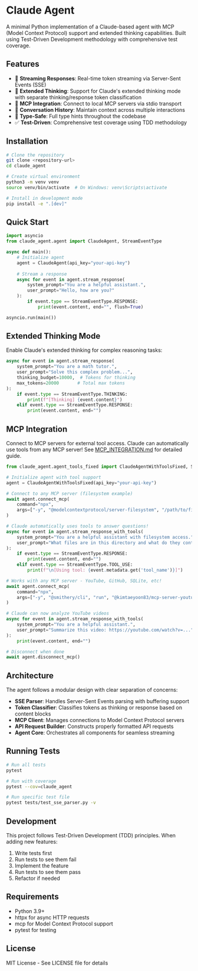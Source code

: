 # Claude Agent

A minimal Python implementation of a Claude-based agent with MCP (Model Context Protocol) support and extended thinking capabilities. Built using Test-Driven Development methodology with comprehensive test coverage.

## Features

- 🚀 **Streaming Responses**: Real-time token streaming via Server-Sent Events (SSE)
- 🧠 **Extended Thinking**: Support for Claude's extended thinking mode with separate thinking/response token classification
- 🔧 **MCP Integration**: Connect to local MCP servers via stdio transport
- 💬 **Conversation History**: Maintain context across multiple interactions
- 🎯 **Type-Safe**: Full type hints throughout the codebase
- ✅ **Test-Driven**: Comprehensive test coverage using TDD methodology

## Installation

```bash
# Clone the repository
git clone <repository-url>
cd claude_agent

# Create virtual environment
python3 -m venv venv
source venv/bin/activate  # On Windows: venv\Scripts\activate

# Install in development mode
pip install -e ".[dev]"
```

## Quick Start

```python
import asyncio
from claude_agent.agent import ClaudeAgent, StreamEventType

async def main():
    # Initialize agent
    agent = ClaudeAgent(api_key="your-api-key")
    
    # Stream a response
    async for event in agent.stream_response(
        system_prompt="You are a helpful assistant.",
        user_prompt="Hello, how are you?"
    ):
        if event.type == StreamEventType.RESPONSE:
            print(event.content, end="", flush=True)

asyncio.run(main())
```

## Extended Thinking Mode

Enable Claude's extended thinking for complex reasoning tasks:

```python
async for event in agent.stream_response(
    system_prompt="You are a math tutor.",
    user_prompt="Solve this complex problem...",
    thinking_budget=10000,  # Tokens for thinking
    max_tokens=20000       # Total max tokens
):
    if event.type == StreamEventType.THINKING:
        print(f"[Thinking] {event.content}")
    elif event.type == StreamEventType.RESPONSE:
        print(event.content, end="")
```

## MCP Integration

Connect to MCP servers for external tool access. Claude can automatically use tools from any MCP server! See [MCP_INTEGRATION.md](MCP_INTEGRATION.md) for detailed guide.

```python
from claude_agent.agent_tools_fixed import ClaudeAgentWithToolsFixed, StreamEventType

# Initialize agent with tool support
agent = ClaudeAgentWithToolsFixed(api_key="your-api-key")

# Connect to any MCP server (filesystem example)
await agent.connect_mcp(
    command="npx",
    args=["-y", "@modelcontextprotocol/server-filesystem", "/path/to/files"]
)

# Claude automatically uses tools to answer questions!
async for event in agent.stream_response_with_tools(
    system_prompt="You are a helpful assistant with filesystem access.",
    user_prompt="What files are in this directory and what do they contain?"
):
    if event.type == StreamEventType.RESPONSE:
        print(event.content, end="")
    elif event.type == StreamEventType.TOOL_USE:
        print(f"\n[Using tool: {event.metadata.get('tool_name')}]")

# Works with any MCP server - YouTube, GitHub, SQLite, etc!
await agent.connect_mcp(
    command="npx",
    args=["-y", "@smithery/cli", "run", "@kimtaeyoon83/mcp-server-youtube-transcript"]
)

# Claude can now analyze YouTube videos
async for event in agent.stream_response_with_tools(
    system_prompt="You are a helpful assistant.",
    user_prompt="Summarize this video: https://youtube.com/watch?v=..."
):
    print(event.content, end="")

# Disconnect when done
await agent.disconnect_mcp()
```

## Architecture

The agent follows a modular design with clear separation of concerns:

- **SSE Parser**: Handles Server-Sent Events parsing with buffering support
- **Token Classifier**: Classifies tokens as thinking or response based on content blocks
- **MCP Client**: Manages connections to Model Context Protocol servers
- **API Request Builder**: Constructs properly formatted API requests
- **Agent Core**: Orchestrates all components for seamless streaming

## Running Tests

```bash
# Run all tests
pytest

# Run with coverage
pytest --cov=claude_agent

# Run specific test file
pytest tests/test_sse_parser.py -v
```

## Development

This project follows Test-Driven Development (TDD) principles. When adding new features:

1. Write tests first
2. Run tests to see them fail
3. Implement the feature
4. Run tests to see them pass
5. Refactor if needed

## Requirements

- Python 3.9+
- httpx for async HTTP requests
- mcp for Model Context Protocol support
- pytest for testing

## License

MIT License - See LICENSE file for details